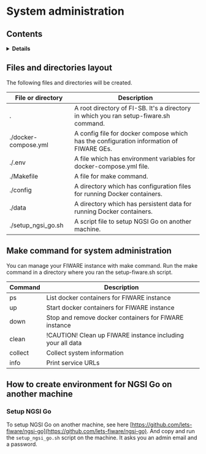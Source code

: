 # System administration

## Contents

<details>
<summary><strong>Details</strong></summary>

-   [Files and directories layout](#files-and-directories-layout)
-   [Make command for system administration](#make-command-for-system-administration)
-   [How to create environment for NGSI Go on another machine](#how-to-create-environment-for-ngsi-go-on-another-machine)
    -   [Setup NGSI Go](#setup-ngsi-go)

</details>

## Files and directories layout

The following files and directories will be created.

| File or directory    | Description                                                                             |
| -------------------- | --------------------------------------------------------------------------------------- |
| .                    | A root directory of FI-SB. It's a directory in which you ran setup-fiware.sh command.   |
| ./docker-compose.yml | A config file for docker compose which has the configuration information of FIWARE GEs. |
| ./.env               | A file which has environment variables for docker-compose.yml file.                     |
| ./Makefile           | A file for make command.                                                                |
| ./config             | A directory which has configuration files for running Docker containers.                |
| ./data               | A directory which has persistent data for running Docker containers.                    |
| ./setup\_ngsi\_go.sh | A script file to setup NGSI Go on another machine.                                      |

## Make command for system administration

You can manage your FIWARE instance with make command. Run the make command in a directory where you ran
the setup-fiware.sh script.

| Command       | Description                                                |
| ------------- | ---------------------------------------------------------- |
| ps            | List docker containers for FIWARE instance                 |
| up            | Start docker containers for FIWARE instance                |
| down          | Stop and remove docker containers for FIWARE instance      |
| clean         | !CAUTION! Clean up FIWARE instance including your all data |
| collect       | Collect system information                                 |
| info          | Print service URLs                                         |

## How to create environment for NGSI Go on another machine

### Setup NGSI Go

To setup NGSI Go on another machine, see here [https://github.com/lets-fiware/ngsi-go](https://github.com/lets-fiware/ngsi-go).
And copy and run the `setup_ngsi_go.sh` script on the machine. It asks you an admin email and a password.
